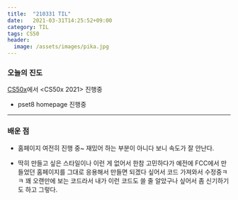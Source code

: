 ```yaml
---
title:  "210331 TIL"
date:   2021-03-31T14:25:52+09:00
category: TIL
tags: CS50
header:
  image: /assets/images/pika.jpg
---
```


<h3>오늘의 진도</h3>

[CS50x](https://cs50.harvard.edu/x/2021/)에서 <CS50x 2021> 진행중

 - pset8 homepage 진행중
 
<hr>

<h3>배운 점</h3>

 - 홈페이지 여전히 진행 중~ 재밌어 하는 부분이 아니다 보니 속도가 잘 안난다.
 
 - 딱히 만들고 싶은 스타일이나 이런 게 없어서 한참 고민하다가 예전에 FCC에서 만들었던 홈페이지를 그대로 응용해서 만들면 되겠다 싶어서 코드 가져와서 수정중ㅋㅋ 
 꽤 오랜만에 보는 코드라서 내가 이런 코드도 쓸 줄 알았구나 싶어서 좀 신기하기도 하고 그렇다.